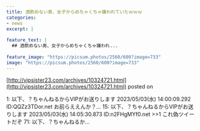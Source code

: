 ```yaml
---
title: 酒飲めない男、女子からめちゃくちゃ嫌われていたｗｗｗ
categories:
- news
excerpt: |
  
feature_text: |
  ## 酒飲めない男、女子からめちゃくちゃ嫌われ...
  
feature_image: "https://picsum.photos/2560/600?image=733"
image: "https://picsum.photos/2560/600?image=733"
---
```


[http://vipsister23.com/archives/10324721.html](http://vipsister23.com/archives/10324721.html)
posted on 

<!--more-->

1: 以下、？ちゃんねるからVIPがお送りします 2023/05/03(水) 14:00:09.292 ID:QQZz3TDor.net お前らええんか？… 15: 以下、？ちゃんねるからVIPがお送りします 2023/05/03(水) 14:05:30.873 ID:n2FHgMYf0.net &gt;&gt;1 これ偽ツイートだぞ 71: 以下、？ちゃんねるか...
